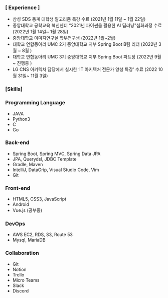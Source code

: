 


### **[ Experience ]**

- 삼성 SDS 동계 대학생 알고리즘 특강 수료 (2021년 1월 11일 ~ 1월 22일)
- 중앙대학교 공학교육 혁신센터 “2021년 파이썬을 활용한 AI 딥러닝"심화과정 수료 (2022년 1월 14일~ 1월 28일)
- 중앙대학교 이미지연구실 학부연구생 (2022년 1월~2월)
- 대학교 연합동아리 UMC 2기 중앙대학교 지부 Spring Boot B팀 리더 (2022년 3월 ~ 8월 )
- 대학교 연합동아리 UMC 3기 중앙대학교 지부 Spring Boot 파트장 (2022년 9월 ~ 진행중 )
- LG CNS 아키텍처 담당에서 실시한 ‘IT 아키텍처 전문가 양성 특강' 수료 (2022 10월 31일~ 11월 3일)


### [Skills]

### Programming Language

- JAVA
- Python3
- C
- Go

### Back-end

- Spring Boot, Spring MVC, Spring Data JPA
- JPA, Querydsl, JDBC Template
- Gradle, Maven
- IntelliJ, DataGrip, Visual Studio Code, Vim
- Git


### Front-end

- HTML5, CSS3, JavaScript
- Android
- Vue.js (공부중)

### DevOps

- AWS EC2, RDS, S3, Route 53
- Mysql, MariaDB

### Collaboration

- Git
- Notion
- Trello
- Micro Teams
- Slack
- Discord
<!--
**chaehuiseon/chaehuiseon** is a ✨ _special_ ✨ repository because its `README.md` (this file) appears on your GitHub profile.

Here are some ideas to get you started:

- 🔭 I’m currently working on ...
- 🌱 I’m currently learning ...
- 👯 I’m looking to collaborate on ...
- 🤔 I’m looking for help with ...
- 💬 Ask me about ...
- 📫 How to reach me: ...
- 😄 Pronouns: ...
- ⚡ Fun fact: ...
-->
